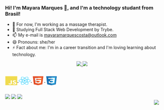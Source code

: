 ### Hi! I'm Mayara Marques :sunflower:, and I'm a technology studant from Brasil!


- 🔭 For now, I'm working as a massage therapist.
- 🌱 Studying Full Stack Web Development by Trybe.
- 📫 My e-mail is mayaramarquescosta@outlook.com
- 😄 Pronouns: she/her
- ⚡ Fact about me: I'm in a career transition and I'm loving learning about technology.

<div align="center">
  <a href="https://https://www.linkedin.com/in/mayaramarquescosta/">
    <img width="48%" src="https://github-readme-stats.vercel.app/api?username=imaymarques&show_icons=true&theme=moltack&include_all_commits=true&count_private=true"/>
    <img width="48%" src="https://github-readme-stats.vercel.app/api/top-langs/?username=imaymarques&layout=compact&langs_count=7&theme=jolly"/>
</div>
  
  ##
  
  <div>
    <img align="center" alt="Rafa-Js" height="30" width="40" src="https://raw.githubusercontent.com/devicons/devicon/master/icons/javascript/javascript-plain.svg">
  <img align="center" alt="Rafa-React" height="30" width="40" src="https://raw.githubusercontent.com/devicons/devicon/master/icons/react/react-original.svg">
  <img align="center" alt="Rafa-HTML" height="30" width="40" src="https://raw.githubusercontent.com/devicons/devicon/master/icons/html5/html5-original.svg">
  <img align="center" alt="Rafa-CSS" height="30" width="40" src="https://raw.githubusercontent.com/devicons/devicon/master/icons/css3/css3-original.svg">
  </div>
  
  ##
  
  <div>
    <a href="https://instagram.com/imaymarques" target="_blank"><img src="https://img.shields.io/badge/-Instagram-%23E4405F?style=for-the-badge&logo=instagram&logoColor=white" target="_blank"></a>
  <a href = "mailto:mayaramarquescosta@outlook.com"><img src="https://img.shields.io/badge/-Gmail-%23333?style=for-the-badge&logo=gmail&logoColor=white" target="_blank"></a>
  <a href="https://www.linkedin.com/in/mayaramarquescosta" target="_blank"><img src="https://img.shields.io/badge/-LinkedIn-%230077B5?style=for-the-badge&logo=linkedin&logoColor=white" target="_blank"></a> 
    <div align="right">
<img src="https://user-images.githubusercontent.com/104644939/166156353-ee97e5d4-6c4e-4426-bb77-a47f853bd55a.gif" width="150px" />
    </div>
  </div>
